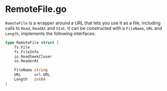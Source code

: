 # RemoteFile.go

`RemoteFile` is a wrapper around a URL that lets you use it as a file, including calls to `Read`, `ReadAt` and `Stat`. It can be constructed with a `FileName`, `URL` and `Length`, implements the following interfaces: 

```go
type RemoteFile struct {
	fs.File
	fs.FileInfo
	io.ReadSeekCloser
	io.ReaderAt

	FileName string
	URL      url.URL
	Length   int64
}
```
